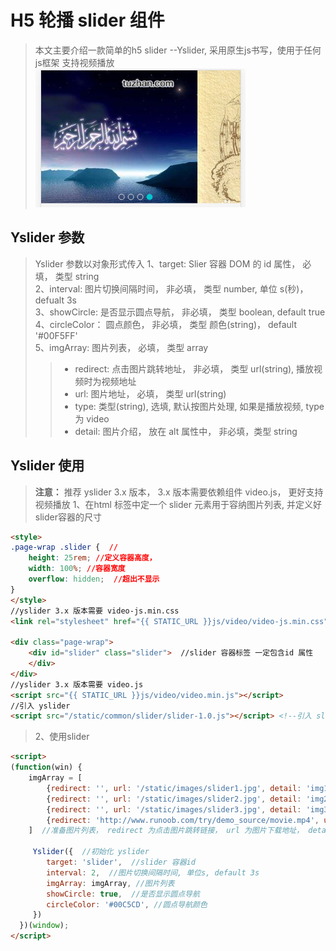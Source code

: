 # H5 轮播 slider 组件 #

> 本文主要介绍一款简单的h5 slider --Yslider, 采用原生js书写，使用于任何js框架
> 支持视频播放
> ![slider](./yslider.png)
<!-- more -->

## Yslider 参数 ##
> Yslider 参数以对象形式传入
> 1、target: Slier 容器 DOM 的 id 属性， 必填， 类型 string  
> 2、interval: 图片切换间隔时间， 非必填， 类型 number, 单位 s(秒)， defualt 3s  
> 3、showCircle: 是否显示圆点导航， 非必填， 类型 boolean, default true   
> 4、circleColor： 圆点颜色， 非必填， 类型 颜色(string)， default '#00F5FF'   
> 5、imgArray: 图片列表， 必填， 类型 array
>> - redirect: 点击图片跳转地址， 非必填， 类型 url(string), 播放视频时为视频地址   
>> - url: 图片地址， 必填， 类型 url(string)
>> - type: 类型(string), 选填, 默认按图片处理, 如果是播放视频, type 为 video
>> - detail: 图片介绍， 放在 alt 属性中， 非必填，类型 string

## Yslider 使用 ##
> **注意：** 推荐 yslider 3.x 版本， 3.x 版本需要依赖组件 video.js， 更好支持视频播放
> 1、在html 标签中定一个 slider 元素用于容纳图片列表, 并定义好slider容器的尺寸
```html
<style>
.page-wrap .slider {  //
    height: 25rem; //定义容器高度，
    width: 100%; //容器宽度
    overflow: hidden;  //超出不显示
}
</style>
//yslider 3.x 版本需要 video-js.min.css
<link rel="stylesheet" href="{{ STATIC_URL }}js/video/video-js.min.css" />

<div class="page-wrap">
    <div id="slider" class="slider">  //slider 容器标签 一定包含id 属性
    </div>
</div>
//yslider 3.x 版本需要 video.js
<script src="{{ STATIC_URL }}js/video/video.min.js"></script>
//引入 yslider
<script src="/static/common/slider/slider-1.0.js"></script> <!--引入 slider-->
```

> 2、使用slider
```html
<script>
(function(win) {
    imgArray = [
        {redirect: '', url: '/static/images/slider1.jpg', detail: 'img1'},
        {redirect: '', url: '/static/images/slider2.jpg', detail: 'img2'},
        {redirect: '', url: '/static/images/slider3.jpg', detail: 'img3'},
        {redirect: 'http://www.runoob.com/try/demo_source/movie.mp4', url: '/static/images/slider4.jpg', type: "video", detail: 'img4'}
    ]  //准备图片列表， redirect 为点击图片跳转链接， url 为图片下载地址， detail: 为图片说明

     Yslider({  //初始化 yslider
        target: 'slider',  //slider 容器id
        interval: 2,  //图片切换间隔时间, 单位s, default 3s
        imgArray: imgArray, //图片列表
        showCircle: true,  //是否显示圆点导航
        circleColor: '#00C5CD', //圆点导航颜色
     })
  })(window);
</script>
```
